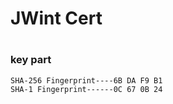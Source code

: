 # JWint Cert

# 

### key part

```
SHA-256 Fingerprint----6B DA F9 B1
SHA-1 Fingerprint------0C 67 0B 24
```